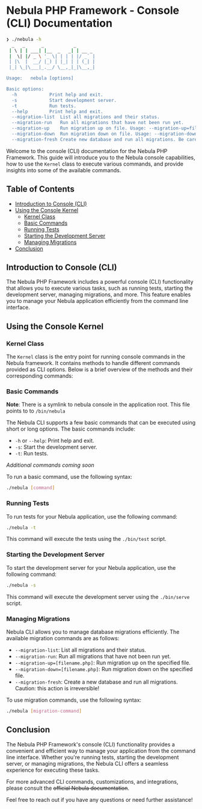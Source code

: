 # Nebula PHP Framework - Console (CLI) Documentation

```bash
❯ ./nebula -h
  _   _      _           _
 | \ | | ___| |__  _   _| | __ _
 |  \| |/ _ \ '_ \| | | | |/ _` |
 | |\  |  __/ |_) | |_| | | (_| |
 |_| \_|\___|_.__/ \__,_|_|\__,_|

Usage:   nebula [options]

Basic options:
  -h			Print help and exit.
  -s			Start development server.
  -t			Run tests.
  --help		Print help and exit.
  --migration-list	List all migrations and their status.
  --migration-run	Run all migrations that have not been run yet.
  --migration-up	Run migration up on file. Usage: --migration-up=filename.php
  --migration-down	Run migration down on file. Usage: --migration-down=filename.php
  --migration-fresh	Create new database and run all migrations. Be careful!
```

Welcome to the console (CLI) documentation for the Nebula PHP Framework. This guide will introduce you to the Nebula console capabilities, how to use the `Kernel` class to execute various commands, and provide insights into some of the available commands.

## Table of Contents

- [Introduction to Console (CLI)](#introduction-to-console-cli)
- [Using the Console Kernel](#using-the-console-kernel)
  - [Kernel Class](#kernel-class)
  - [Basic Commands](#basic-commands)
  - [Running Tests](#running-tests)
  - [Starting the Development Server](#starting-the-development-server)
  - [Managing Migrations](#managing-migrations)
- [Conclusion](#conclusion)

## Introduction to Console (CLI)

The Nebula PHP Framework includes a powerful console (CLI) functionality that allows you to execute various tasks, such as running tests, starting the development server, managing migrations, and more. This feature enables you to manage your Nebula application efficiently from the command line interface.

## Using the Console Kernel

### Kernel Class

The `Kernel` class is the entry point for running console commands in the Nebula framework. It contains methods to handle different commands provided as CLI options. Below is a brief overview of the methods and their corresponding commands:

### Basic Commands

**Note**: There is a symlink to nebula console in the application root. This file points to to `/bin/nebula`

The Nebula CLI supports a few basic commands that can be executed using short or long options. The basic commands include:

- `-h` or `--help`: Print help and exit.
- `-s`: Start the development server.
- `-t`: Run tests.

*Additional commands coming soon*

To run a basic command, use the following syntax:

```bash
./nebula [command]
```

### Running Tests

To run tests for your Nebula application, use the following command:

```bash
./nebula -t
```

This command will execute the tests using the `./bin/test` script.

### Starting the Development Server

To start the development server for your Nebula application, use the following command:

```bash
./nebula -s
```

This command will execute the development server using the `./bin/serve` script.

### Managing Migrations

Nebula CLI allows you to manage database migrations efficiently. The available migration commands are as follows:

- `--migration-list`: List all migrations and their status.
- `--migration-run`: Run all migrations that have not been run yet.
- `--migration-up=[filename.php]`: Run migration up on the specified file.
- `--migration-down=[filename.php]`: Run migration down on the specified file.
- `--migration-fresh`: Create a new database and run all migrations. Caution: this action is irreversible!

To use migration commands, use the following syntax:

```bash
./nebula [migration-command]
```

## Conclusion

The Nebula PHP Framework's console (CLI) functionality provides a convenient and efficient way to manage your application from the command line interface. Whether you're running tests, starting the development server, or managing migrations, the Nebula CLI offers a seamless experience for executing these tasks.

For more advanced CLI commands, customizations, and integrations, please consult the <s>official Nebula documentation</s>.

Feel free to reach out if you have any questions or need further assistance!
